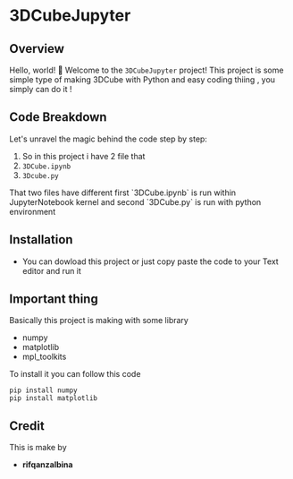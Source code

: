 # 3DCubeJupyter

## Overview

Hello, world! 🌟 Welcome to the `3DCubeJupyter` project! 
This project is some simple type of making 3DCube with Python and easy coding thiing ,
you simply can do it !

## Code Breakdown

Let's unravel the magic behind the code step by step:

1. So in this project i have 2 file that
2. `3DCube.ipynb`
3. `3Dcube.py`

<p>
That two files have different first `3DCube.ipynb` is run within JupyterNotebook kernel
and second `3DCube.py` is run with python environment
</p>

## Installation
- You can dowload this project or just copy paste the code to your Text editor and run it

## Important thing
Basically this project is making with some library
- numpy
- matplotlib
- mpl_toolkits

<p>To install it you can follow this code

`pip install numpy` <br>
`pip install matplotlib` <br>

</p>

## Credit
This is make by 
- **rifqanzalbina**
